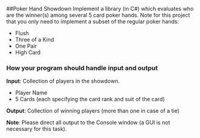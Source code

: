 ##Poker Hand Showdown
Implement a library (in C#) which evaluates who are the winner(s) among several 5 card poker hands. Note for this project that you only need to implement a subset of the regular poker hands:

* Flush* Three of a Kind* One Pair* High Card

### How your program should handle input and output
**Input**: Collection of players in the showdown.

* Player Name
* 5 Cards (each specifying the card rank and suit of the card)

**Output**: Collection of winning players (more than one in case of a tie)

**Note**: Please direct all output to the Console window (a GUI is not necessary for this task).
